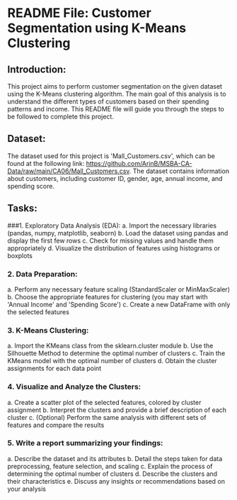 # README File: Customer Segmentation using K-Means Clustering

## Introduction:
This project aims to perform customer segmentation on the given dataset using the K-Means clustering algorithm. The main goal of this analysis is to understand the different types of customers based on their spending patterns and income. This README file will guide you through the steps to be followed to complete this project.

## Dataset:
The dataset used for this project is 'Mall_Customers.csv', which can be found at the following link: https://github.com/ArinB/MSBA-CA-Data/raw/main/CA06/Mall_Customers.csv. The dataset contains information about customers, including customer ID, gender, age, annual income, and spending score.

## Tasks:
###1. Exploratory Data Analysis (EDA):
   a. Import the necessary libraries (pandas, numpy, matplotlib, seaborn)
   b. Load the dataset using pandas and display the first few rows
   c. Check for missing values and handle them appropriately
   d. Visualize the distribution of features using histograms or boxplots
### 2. Data Preparation:
   a. Perform any necessary feature scaling (StandardScaler or MinMaxScaler)
   b. Choose the appropriate features for clustering (you may start with 'Annual Income' and 'Spending Score')
   c. Create a new DataFrame with only the selected features
### 3. K-Means Clustering:
   a. Import the KMeans class from the sklearn.cluster module
   b. Use the Silhouette Method to determine the optimal number of clusters
   c. Train the KMeans model with the optimal number of clusters
   d. Obtain the cluster assignments for each data point
### 4. Visualize and Analyze the Clusters:
   a. Create a scatter plot of the selected features, colored by cluster assignment
   b. Interpret the clusters and provide a brief description of each cluster
   c. (Optional) Perform the same analysis with different sets of features and compare the results
### 5. Write a report summarizing your findings:
   a. Describe the dataset and its attributes
   b. Detail the steps taken for data preprocessing, feature selection, and scaling
   c. Explain the process of determining the optimal number of clusters
   d. Describe the clusters and their characteristics
   e. Discuss any insights or recommendations based on your analysis

